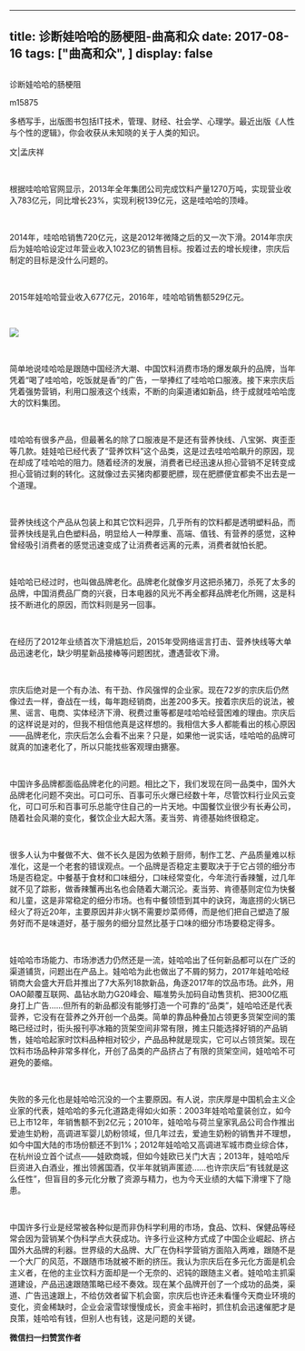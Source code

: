 
---
title:   诊断娃哈哈的肠梗阻-曲高和众
date: 2017-08-16
tags: ["曲高和众", ]
display: false
---


## 



诊断娃哈哈的肠梗阻




m15875




多栖写手，出版图书包括IT技术，管理、财经、社会学、心理学。最近出版《人性与个性的逻辑》，你会收获从未知晓的关于人类的知识。


文|孟庆祥

&nbsp;

根据哇哈哈官网显示，2013年全年集团公司完成饮料产量1270万吨，实现营业收入783亿元，同比增长23%，实现利税139亿元，这是哇哈哈的顶峰。

&nbsp;

2014年，哇哈哈销售720亿元，这是2012年微降之后的又一次下滑。2014年宗庆后为娃哈哈设定过年营业收入1023亿的销售目标。按着过去的增长规律，宗庆后制定的目标是没什么问题的。

&nbsp;

2015年娃哈哈营业收入677亿元，2016年，哇哈哈销售额529亿元。

&nbsp;

<img data-s="300,640" data-type="png" src="http://mmbiz.qpic.cn/mmbiz_png/fxGMiaL5Zj1hfru4R5NTCQocPjSQzUb0RkWmbN7pNn61ynnkH5GtnJp6qGFRiaPfToKgCpkjC8C6wArTUvsKFChg/0?wx_fmt=png" class="" data-ratio="0.6049382716049383" data-w="486"/>

&nbsp;

简单地说哇哈哈是跟随中国经济大潮、中国饮料消费市场的爆发飙升的品牌，当年凭着“喝了哇哈哈，吃饭就是香”的广告，一举捧红了哇哈哈口服液。接下来宗庆后凭着强势营销，利用口服液这个线索，不断的向渠道诸如新品，终于成就哇哈哈庞大的饮料集团。

&nbsp;

哇哈哈有很多产品，但最著名的除了口服液是不是还有营养快线、八宝粥、爽歪歪等几款。娃娃哈已经代表了“营养饮料”这个品类，这是过去哇哈哈飙升的原因，现在却成了哇哈哈的阻力。随着经济的发展，消费者已经迅速从担心营销不足转变成担心营销过剩的转化。这就像过去买猪肉都要肥膘，现在肥膘便宜都卖不出去是一个道理。

&nbsp;

营养快线这个产品从包装上和其它饮料迥异，几乎所有的饮料都是透明塑料品，而营养快线是乳白色塑料品，明显给人一种厚重、高端、值钱、有营养的感觉，这种曾经吸引消费者的感觉迅速变成了让消费者远离的元素，消费者就怕长肥。

&nbsp;

娃哈哈已经过时，也叫做品牌老化。品牌老化就像岁月这把杀猪刀，杀死了太多的品牌，中国消费品厂商的兴衰，日本电器的风光不再全都拜品牌老化所赐，这是科技不断进化的原因，而饮料则是另一回事。

&nbsp;

在经历了2012年业绩首次下滑尴尬后，2015年受网络谣言打击、营养快线等大单品迅速老化，缺少明星新品接棒等问题困扰，遭遇营收下滑。

&nbsp;

宗庆后绝对是一个有办法、有干劲、作风强悍的企业家。现在72岁的宗庆后仍然像过去一样，奋战在一线，每年跑经销商，出差200多天。按着宗庆后的说法，被黑、谣言、电商、实体经济下滑、税费过重等都是哇哈哈经营困难的理由。宗庆后的这样说是对的，但我不相信他真是这样想的。我相信大多人都能看出的核心原因——品牌老化，宗庆后怎么会看不出来？只是，如果他一说实话，哇哈哈的品牌可就真的加速老化了，所以只能找些客观理由搪塞。

&nbsp;

中国许多品牌都面临品牌老化的问题。相比之下，我们发现在同一品类中，国外大品牌老化问题不突出。可口可乐、百事可乐火爆已经数十年，尽管饮料行业风云变化，可口可乐和百事可乐总能守住自己的一片天地。中国餐饮业很少有长寿公司，随着社会风潮的变化，餐饮企业大起大落。麦当劳、肯德基始终很稳定。

&nbsp;

很多人认为中餐做不大、做不长久是因为依赖于厨师，制作工艺、产品质量难以标准化，这是一个老套的错误观点。一个品牌是否稳定主要取决于于它占领的细分市场是否稳定。中餐基于食材和口味细分，口味经常变化，今年流行香辣蟹，过几年就不见了踪影，做香辣蟹再出名也会随着大潮沉沦。麦当劳、肯德基则定位为快餐和儿童，这是非常稳定的细分市场。也有中餐领悟到其中的诀窍，海底捞的火锅已经火了将近20年，主要原因并非火锅不需要炒菜师傅，而是他们把自己塑造了服务好而不是味道好，基于服务的细分显然比基于口味的细分市场要稳定得多。

&nbsp;

娃哈哈市场能力、市场渗透力仍然还是一流，娃哈哈出了任何新品都可以在广泛的渠道铺货，问题出在产品上。娃哈哈为此也做出了不屑的努力，2017年娃哈哈经销商大会盛大开启并推出了7大系列18款新品，角逐2017年的饮品市场。此外，用OAO颠覆互联网、晶钻水助力G20峰会、瞄准势头加码自动售货机、把300亿瓶身打上广告……但所有的新品都没有能够打造一个可靠的“品类”，娃哈哈还是代表营养，它没有在营养之外开创一个品类。简单的靠品种叠加占领更多货架空间的策略已经过时，街头报刊亭冰箱的货架空间非常有限，摊主只能选择好销的产品销售，娃哈哈起家时饮料品种相对较少，产品品种就是现实，它可以占领货架。现在饮料市场品种非常多样化，开创了品类的产品挤占了有限的货架空间，娃哈哈不可避免的萎缩。

&nbsp;

失败的多元化也是娃哈哈沉没的一个主要原因。有人说，宗庆厚是中国机会主义企业家的代表，娃哈哈的多元化道路走得如火如荼：2003年娃哈哈童装创立，如今已上市12年，年销售额不到2亿元；2010年，娃哈哈与荷兰皇家乳品公司合作推出爱迪生奶粉，高调进军婴儿奶粉领域，但几年过去，爱迪生奶粉的销售并不理想，如今中国大陆的市场份额还不到1%；2012年娃哈哈又高调进军城市商业综合体，在杭州设立首个试点——娃欧商城，但如今娃欧已关门大吉；2013年，娃哈哈斥巨资进入白酒业，推出领酱国酒，仅半年就销声匿迹……也许宗庆后“有钱就是这么任性”，但盲目的多元化分散了资源与精力，也为今天业绩的大幅下滑埋下了隐患。

&nbsp;

中国许多行业是经常被各种似是而非伪科学利用的市场，食品、饮料、保健品等经常会因为营销某个伪科学点大获成功。许多行业这种方式成了中国企业崛起、挤占国外大品牌的利器。世界级的大品牌、大厂在伪科学营销方面陷入两难，跟随不是一个大厂的风范，不跟随市场就被不断的挤压。我认为宗庆后在多元化方面是机会主义者，在他的主业饮料方面却是一个无奈的、迟钝的跟随主义者。娃哈哈主抓渠道建设，产品迅速跟随策略已经不奏效。现在某个品牌开创了一个成功的品类，渠道、广告迅速跟上，不给仿效者留下机会窗，宗庆后也许还未看懂今天商业环境的变化，资金稀缺时，企业会滚雪球慢慢成长，资金丰裕时，抓住机会迅速催肥才是良策，娃哈哈有钱，但别人也有钱，这是问题的关键。




**微信扫一扫赞赏作者**















